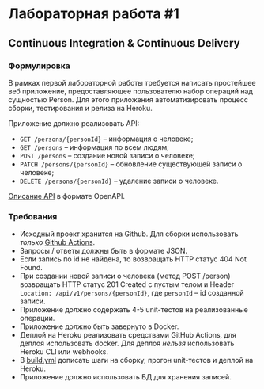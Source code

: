 # Лабораторная работа #1

## Continuous Integration & Continuous Delivery

### Формулировка

В рамках первой лабораторной работы требуется написать простейшее веб приложение, предоставляющее пользователю набор
операций над сущностью Person. Для этого приложения автоматизировать процесс сборки, тестирования и релиза на Heroku.

Приложение должно реализовать API:

* `GET /persons/{personId}` – информация о человеке;
* `GET /persons` – информация по всем людям;
* `POST /persons` – создание новой записи о человеке;
* `PATCH /persons/{personId}` – обновление существующей записи о человеке;
* `DELETE /persons/{personId}` – удаление записи о человеке.

[Описание API](person-service.yaml) в формате OpenAPI.

### Требования

* Исходный проект хранится на Github. Для сборки использовать
  _только_ [Github Actions](https://docs.github.com/en/actions).
* Запросы / ответы должны быть в формате JSON.
* Если запись по id не найдена, то возвращать HTTP статус 404 Not Found.
* При создании новой записи о человека (метод POST /person) возвращать HTTP статус 201 Created с пустым телом и
  Header `Location: /api/v1/persons/{personId}`, где `personId` – id созданной записи.
* Приложение должно содержать 4-5 unit-тестов на реализованные операции.
* Приложение должно быть завернуто в Docker.
* Деплой на Heroku реализовать средствами GitHub Actions, для деплоя использовать docker. Для деплоя _нельзя_
  использовать Heroku CLI или webhooks.
* В [build.yml](.github/workflows/classroom.yml) дописать шаги на сборку, прогон unit-тестов и деплой на Heroku.
* Приложение должно использовать БД для хранения записей.
